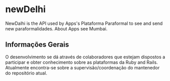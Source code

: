 newDelhi
======
NewDalhi is the API used by Apps's Plataforma Paraformal to see and send new paraformalidades. About Apps see Mumbai.

Informações Gerais
------
O desenvolvimento se dá através de colaboradores que estejam dispostos a participar e obter conhecimento sobre as plataformas da Ruby and Rails. Atualmente encontra-se sobre a supervisão/coordenação do mantenedor do repositório atual.

